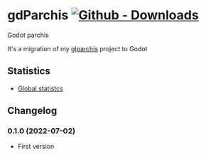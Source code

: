 # gdParchis [![Github - Downloads](https://shields.io/github/downloads/turulomio/gdparchis/total?label=Github%20downloads )](https://github.com/turulomio/gdparchis/)

Godot parchis

It's a migration of my [glparchis](https://github.com/turulomio/glparchis/) project to Godot 


## Statistics

- [Global statistcs](https://coolnewton.mooo.com/django_gdparchis/statistics/globals/)

## Changelog

### 0.1.0 (2022-07-02)
- First version